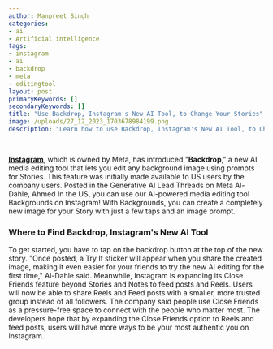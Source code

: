 ```yaml
---
author: Manpreet Singh
categories: 
- ai
- Artificial intelligence
tags: 
- instagram
- ai
- backdrop
- meta
- editingtool
layout: post
primaryKeywords: []
secondaryKeywords: []
title: "Use Backdrop, Instagram's New AI Tool, to Change Your Stories"
image: /uploads/27_12_2023_1703678984199.png
description: "Learn how to use Backdrop, Instagram's New AI Tool, to Change Your Stories"

---
```

  [**Instagram**](https://www.instagram.com/), which is owned by Meta, has introduced "**Backdrop**," a new AI media editing tool that lets you edit any background image using prompts for Stories. This feature was initially made available to US users by the company users.
Posted in the Generative AI Lead Threads on Meta Al-Dahle, Ahmed In the US, you can use our AI-powered media editing tool Backgrounds on Instagram! With Backgrounds, you can create a completely new image for your Story with just a few taps and an image prompt.
### Where to Find Backdrop, Instagram's New AI Tool
To get started, you have to tap on the backdrop button at the top of the new story. "Once posted, a Try It sticker will appear when you share the created image, making it even easier for your friends to try the new AI editing for the first time," Al-Dahle said. Meanwhile, Instagram is expanding its Close Friends feature beyond Stories and Notes to feed posts and Reels.
Users will now be able to share Reels and Feed posts with a smaller, more trusted group instead of all followers. The company said people use Close Friends as a pressure-free space to connect with the people who matter most. The developers hope that by expanding the Close Friends option to Reels and feed posts, users will have more ways to be your most authentic you on Instagram.


